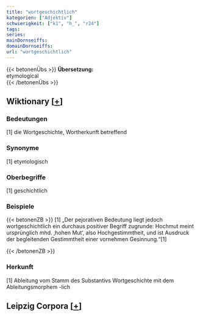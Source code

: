 ```yaml
---
title: "wortgeschichtlich"
kategorien: ["Adjektiv"]
schwierigkeit: ["k1", "h_", "r24"]
tags:
series:
mainDornseiffs:
domainDornseiffs:
url: "wortgeschichtlich"
---
```


{{< betonenÜbs >}}
**Übersetzung:**  
etymological  
{{< /betonenÜbs >}}

## Wiktionary [[+](https://de.wiktionary.org/wiki/wortgeschichtlich)]

### Bedeutungen
[1] die Wortgeschichte, Wortherkunft betreffend  

### Synonyme
[1] etymologisch  

### Oberbegriffe
[1] geschichtlich  

### Beispiele
{{< betonenZB >}}
[1] „Der pejorativen Bedeutung liegt jedoch wortgeschichtlich ein durchaus positiver Begriff zugrunde: Hochmut meint ursprünglich mhd. ‚hohen Mut‘, also Hochgestimmtheit, und ist Ausdruck der begleitenden Gestimmtheit einer vornehmen Gesinnung.“[1]  

{{< /betonenZB >}}
### Herkunft
[1] Ableitung vom Stamm des Substantivs Wortgeschichte mit dem Ableitungsmorphem -lich  


## Leipzig Corpora [[+](https://corpora.uni-leipzig.de/en/res?word=wortgeschichtlich&corpusId=deu_newscrawl-public_2018)]


